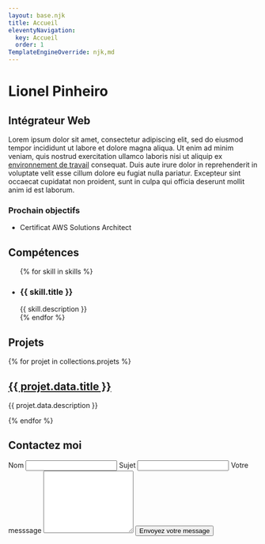 ```yaml
---
layout: base.njk
title: Accueil
eleventyNavigation:
  key: Accueil
  order: 1
TemplateEngineOverride: njk,md
---
```


# Lionel Pinheiro

## Intégrateur Web

Lorem ipsum dolor sit amet, consectetur adipiscing elit, sed do eiusmod tempor incididunt ut labore et dolore magna aliqua. Ut enim ad minim veniam, quis nostrud exercitation ullamco laboris nisi ut aliquip ex <a href="/setup" target="_blanck">environnement de travail</a> consequat. Duis aute irure dolor in reprehenderit in voluptate velit esse cillum dolore eu fugiat nulla pariatur. Excepteur sint occaecat cupidatat non proident, sunt in culpa qui officia deserunt mollit anim id est laborum.

### Prochain objectifs

- Certificat AWS Solutions Architect

<h2>Compétences</h2>

<ul>
  {% for skill in skills %}
  <li>
    <h3>{{ skill.title }}</h3>
    {{ skill.description }}
  </li>
  {% endfor %}
</ul>

## Projets

{% for projet in collections.projets %}

  <article>
    <a href="{{projet.url}}"><h2>{{ projet.data.title }}</h2></a>
    <p>{{ projet.data.description  }}</p>
  </article>

{% endfor %}

<section id="form_contact">
    <h2>Contactez moi</h2>
    <form>
        <label>Nom</label>
        <input/>
        <label>Sujet</label>
        <input/>
        <label>Votre messsage</label>
        <textarea name="textarea" rows="8"></textarea>
        <button>Envoyez votre message</button>
    </form>
</section>
